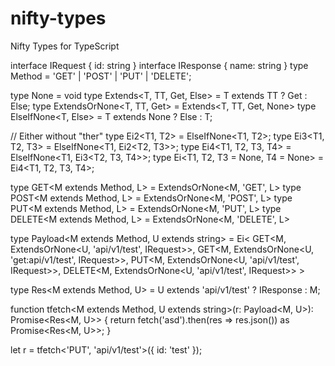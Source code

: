 # nifty-types
Nifty Types for TypeScript

interface IRequest {
    id: string
}
interface IResponse {
    name: string
}
type Method = 'GET' | 'POST' | 'PUT' | 'DELETE';

type None = void
type Extends<T, TT, Get, Else> = T extends TT ? Get : Else;
type ExtendsOrNone<T, TT, Get> = Extends<T, TT, Get, None>
type ElseIfNone<T, Else> = T extends None ? Else : T;

// Either without "ther"
type Ei2<T1, T2>                        = ElseIfNone<T1, T2>;
type Ei3<T1, T2, T3>                    = ElseIfNone<T1, Ei2<T2, T3>>;
type Ei4<T1, T2, T3, T4>                = ElseIfNone<T1, Ei3<T2, T3, T4>>;
type Ei<T1, T2, T3 = None, T4 = None>   = Ei4<T1, T2, T3, T4>;

type GET<M extends Method, L>           = ExtendsOrNone<M, 'GET', L>
type POST<M extends Method, L>          = ExtendsOrNone<M, 'POST', L>
type PUT<M extends Method, L>           = ExtendsOrNone<M, 'PUT', L>
type DELETE<M extends Method, L>        = ExtendsOrNone<M, 'DELETE', L>

type Payload<M extends Method, U extends string> =
    Ei<
        GET<M, ExtendsOrNone<U, 'api/v1/test', IRequest>>,
        GET<M, ExtendsOrNone<U, 'get:api/v1/test', IRequest>>,
        PUT<M, ExtendsOrNone<U, 'api/v1/test', IRequest>>,
        DELETE<M, ExtendsOrNone<U, 'api/v1/test', IRequest>>
    >

type Res<M extends Method, U> =
    U extends 'api/v1/test' ? IResponse : M;

function tfetch<M extends Method, U extends string>(r: Payload<M, U>): Promise<Res<M, U>> {
    return fetch('asd').then(res => res.json()) as Promise<Res<M, U>>;
}

let r = tfetch<'PUT', 'api/v1/test'>({ id: 'test' });
